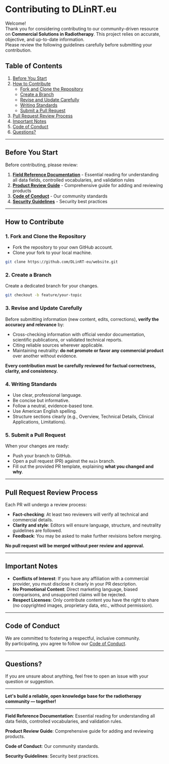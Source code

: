 # Contributing to DLinRT.eu

Welcome!  
Thank you for considering contributing to our community-driven resource on **Commercial Solutions in Radiotherapy**. This project relies on accurate, objective, and up-to-date information.  
Please review the following guidelines carefully before submitting your contribution.

## Table of Contents

1. [Before You Start](#before-you-start)
2. [How to Contribute](#how-to-contribute)
   - [Fork and Clone the Repository](#1-fork-and-clone-the-repository)
   - [Create a Branch](#2-create-a-branch)
   - [Revise and Update Carefully](#3-revise-and-update-carefully)
   - [Writing Standards](#4-writing-standards)
   - [Submit a Pull Request](#5-submit-a-pull-request)
3. [Pull Request Review Process](#pull-request-review-process)
4. [Important Notes](#important-notes)
5. [Code of Conduct](#code-of-conduct)
6. [Questions?](#questions)

---

## Before You Start

Before contributing, please review:

1. **[Field Reference Documentation](docs/FIELD_REFERENCE.md)** - Essential reading for understanding all data fields, controlled vocabularies, and validation rules
2. **[Product Review Guide](docs/review/GUIDE.md)** - Comprehensive guide for adding and reviewing products
3. **[Code of Conduct](CODE_OF_CONDUCT.md)** - Our community standards
4. **[Security Guidelines](SECURITY.md)** - Security best practices

---

## How to Contribute

### 1. Fork and Clone the Repository
- Fork the repository to your own GitHub account.
- Clone your fork to your local machine.

```bash
git clone https://github.com/DLinRT-eu/website.git
```

### 2. Create a Branch
Create a dedicated branch for your changes.

```bash
git checkout -b feature/your-topic
```

### 3. Revise and Update Carefully
Before submitting information (new content, edits, corrections), **verify the accuracy and relevance** by:
- Cross-checking information with official vendor documentation, scientific publications, or validated technical reports.
- Citing reliable sources wherever applicable.
- Maintaining neutrality: **do not promote or favor any commercial product** over another without evidence.

**Every contribution must be carefully reviewed for factual correctness, clarity, and consistency.**

### 4. Writing Standards
- Use clear, professional language.
- Be concise but informative.
- Follow a neutral, evidence-based tone.
- Use American English spelling.
- Structure sections clearly (e.g., Overview, Technical Details, Clinical Applications, Limitations).

### 5. Submit a Pull Request
When your changes are ready:
- Push your branch to GitHub.
- Open a pull request (PR) against the `main` branch.
- Fill out the provided PR template, explaining **what you changed and why**.

---

## Pull Request Review Process

Each PR will undergo a review process:
- **Fact-checking**: At least two reviewers will verify all technical and commercial details.
- **Clarity and style**: Editors will ensure language, structure, and neutrality guidelines are followed.
- **Feedback**: You may be asked to make further revisions before merging.

**No pull request will be merged without peer review and approval.**

---

## Important Notes

- **Conflicts of Interest**: If you have any affiliation with a commercial provider, you must disclose it clearly in your PR description.
- **No Promotional Content**: Direct marketing language, biased comparisons, and unsupported claims will be rejected.
- **Respect Licenses**: Only contribute content you have the right to share (no copyrighted images, proprietary data, etc., without permission).

---

## Code of Conduct

We are committed to fostering a respectful, inclusive community.  
By participating, you agree to follow our [Code of Conduct](CODE_OF_CONDUCT.md).

---

## Questions?

If you are unsure about anything, feel free to open an issue with your question or suggestion.

---

**Let's build a reliable, open knowledge base for the radiotherapy community — together!**

---

**Field Reference Documentation**: Essential reading for understanding all data fields, controlled vocabularies, and validation rules.

**Product Review Guide**: Comprehensive guide for adding and reviewing products.

**Code of Conduct**: Our community standards.

**Security Guidelines**: Security best practices.
